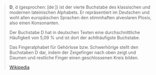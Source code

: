 > **D**, d (gesprochen: [deː]) ist der vierte Buchstabe des klassischen und modernen lateinischen Alphabets. Er repräsentiert im Deutschen und wohl allen europäischen Sprachen den stimmhaften alveolaren Plosiv, also einen Konsonanten.
>
> Der Buchstabe D hat in deutschen Texten eine durchschnittliche Häufigkeit von 5,09 % und ist dort der achthäufigste Buchstabe.
>
> 
>
> Das Fingeralphabet für Gehörlose bzw. Schwerhörige stellt den Buchstaben D dar, indem der Zeigefinger nach oben zeigt und Daumen und restliche Finger einen geschlossenen Kreis bilden.
>
> [Wikipedia](https://de.wikipedia.org/wiki/D)